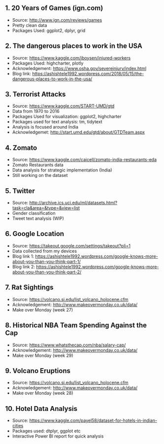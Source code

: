 
## 1. 20 Years of Games (ign.com)
- Source: http://www.ign.com/reviews/games
- Pretty clean data
- Packages Used: ggplot2, dplyr, grid

## 2. The dangerous places to work in the USA
- Source: https://www.kaggle.com/jboysen/injured-workers
- Packages Used: highcharter, plotly
- Acknowledgement: https://www.osha.gov/severeinjury/index.html
- Blog link: https://ashishtele1992.wordpress.com/2018/05/15/the-dangerous-places-to-work-in-the-usa/

## 3. Terrorist Attacks
- Source: https://www.kaggle.com/START-UMD/gtd
- Data from 1970 to 2016
- Packages Used for visualization: ggplot2, highcharter
- Packages used for text analysis: tm, tidytext
- Analysis is focused around India
- Acknowledgemet: http://start.umd.edu/gtd/about/GTDTeam.aspx

## 4. Zomato
- Source: https://www.kaggle.com/caicell/zomato-india-restaurants-eda
- Zomato Restaurants data
- Data analysis for strategic implementation (India)
- Still working on the dataset

## 5. Twitter
- Source: http://archive.ics.uci.edu/ml/datasets.html?task=cla&area=&type=&view=list
- Gender classification
- Tweet text analysis (WIP)

## 6. Google Location
- Source: https://takeout.google.com/settings/takeout?pli=1
- Data collected from my devices
- Blog link 1: https://ashishtele1992.wordpress.com/google-knows-more-about-you-than-you-think-part-1/
- Blog link 2: https://ashishtele1992.wordpress.com/google-knows-more-about-you-than-you-think-part-2/

## 7. Rat Sightings
- Source: https://volcano.si.edu/list_volcano_holocene.cfm
- Acknowledgement: http://www.makeovermonday.co.uk/data/
- Make over Monday (week 27)

## 8. Historical NBA Team Spending Against the Cap
- Source: https://www.whatsthecap.com/nba/salary-cap/
- Acknowledgement: http://www.makeovermonday.co.uk/data/
- Make over Monday (week 29)

## 9. Volcano Eruptions
- Source: https://volcano.si.edu/list_volcano_holocene.cfm
- Acknowledgement: http://www.makeovermonday.co.uk/data/
- Make over Monday (week 28)

## 10. Hotel Data Analysis
- Source: https://www.kaggle.com/payel58/dataset-for-hotels-in-indian-cities
- Packages used: dtplyr, ggplot etc
- Interactive Power BI report for quick analysis
